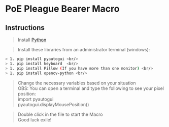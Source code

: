 # PoE Pleague Bearer Macro

## Instructions

> Install [Python](https://www.python.org/downloads) <br/>

> Install these libraries from an administrator terminal (windows): <br/>
```bash
> 1. pip install pyautogui <br/>
> 1. pip install keyboard  <br/>
> 1. pip install Pillow (If you have more than one monitor) <br/>
> 1. pip install opencv-python <br/>
```
>Change the necessary variables based on your situation <br/>
> OBS: You can open a terminal and type the following to see your pixel position:  <br/>
import pyautogui <br/>
pyautogui.displayMousePosition()

> Double click in the file to start the Macro <br/>
> Good luck exile!
